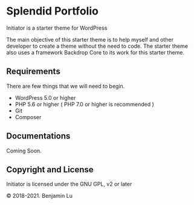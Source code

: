 # Splendid Portfolio
Initiator is a starter theme for WordPress

The main objective of this starter theme is to help myself and other developer to create a theme without the need to code. The starter theme also uses a framework Backdrop Core to its work for this starter theme.

## Requirements
There are few things that we will need to begin.

- WordPress 5.0 or higher
- PHP 5.6 or higher ( PHP 7.0 or higher is recommended )
- Git
- Composer


## Documentations
Coming Soon.

## Copyright and License
Initiator is licensed under the GNU GPL, v2 or later

© 2018-2021. Benjamin Lu